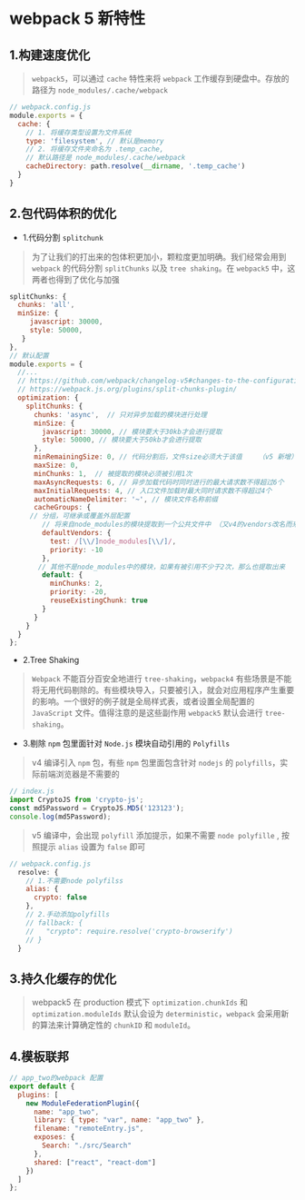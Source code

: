 # webpack 5 新特性

## 1.构建速度优化

> `webpack5`，可以通过 `cache` 特性来将 `webpack` 工作缓存到硬盘中。存放的路径为 `node_modules/.cache/webpack`

```js
// webpack.config.js
module.exports = { 
  cache: {
    // 1. 将缓存类型设置为文件系统
    type: 'filesystem', // 默认是memory
    // 2. 将缓存文件夹命名为 .temp_cache,
    // 默认路径是 node_modules/.cache/webpack
    cacheDirectory: path.resolve(__dirname, '.temp_cache')
  }
}
```

## 2.包代码体积的优化

- 1.代码分割 `splitchunk`

> 为了让我们的打出来的包体积更加小，颗粒度更加明确。我们经常会用到 `webpack` 的代码分割 `splitChunks` 以及 `tree shaking`。在 `webpack5` 中，这两者也得到了优化与加强

```js
splitChunks: {
  chunks: 'all',
  minSize: {
     javascript: 30000,
     style: 50000,
   }
},
// 默认配置
module.exports = {
  //...
  // https://github.com/webpack/changelog-v5#changes-to-the-configuration
  // https://webpack.js.org/plugins/split-chunks-plugin/
  optimization: {
    splitChunks: {
      chunks: 'async',  // 只对异步加载的模块进行处理
      minSize: {
        javascript: 30000, // 模块要大于30kb才会进行提取
        style: 50000, // 模块要大于50kb才会进行提取
      },
      minRemainingSize: 0, // 代码分割后，文件size必须大于该值    （v5 新增）
      maxSize: 0,
      minChunks: 1,  // 被提取的模块必须被引用1次
      maxAsyncRequests: 6, // 异步加载代码时同时进行的最大请求数不得超过6个
      maxInitialRequests: 4, // 入口文件加载时最大同时请求数不得超过4个
      automaticNameDelimiter: '~', // 模块文件名称前缀
      cacheGroups: {
     // 分组，可继承或覆盖外层配置
        // 将来自node_modules的模块提取到一个公共文件中 （又v4的vendors改名而来）
        defaultVendors: {                                                                      
          test: /[\\/]node_modules[\\/]/,
          priority: -10
        },
       // 其他不是node_modules中的模块，如果有被引用不少于2次，那么也提取出来
        default: {
          minChunks: 2,
          priority: -20,
          reuseExistingChunk: true
        }
      }
    }
  }
};
```

- 2.Tree Shaking

> `Webpack` 不能百分百安全地进行 `tree-shaking`，`webpack4` 有些场景是不能将无用代码剔除的。有些模块导入，只要被引入，就会对应用程序产生重要的影响。一个很好的例子就是全局样式表，或者设置全局配置的 `JavaScript` 文件。值得注意的是这些副作用 `webpack5` 默认会进行 `tree-shaking`。

- 3.剔除 `npm` 包里面针对 `Node.js` 模块自动引用的 `Polyfills`

> v4 编译引入 `npm` 包，有些 `npm` 包里面包含针对 `nodejs` 的 `polyfills`，实际前端浏览器是不需要的

```js
// index.js
import CryptoJS from 'crypto-js';
const md5Password = CryptoJS.MD5('123123');
console.log(md5Password);

```

> v5 编译中，会出现 `polyfill` 添加提示，如果不需要 `node polyfille` , 按照提示 `alias` 设置为 `false` 即可

```js
// webpack.config.js
  resolve: {
    // 1.不需要node polyfilss
    alias: {
      crypto: false
    },
    // 2.手动添加polyfills
    // fallback: {
    //   "crypto": require.resolve('crypto-browserify')
    // }
  }

```

## 3.持久化缓存的优化

> webpack5 在 production 模式下 `optimization.chunkIds` 和 `optimization.moduleIds` 默认会设为 `deterministic`，`webpack` 会采用新的算法来计算确定性的 `chunkID` 和 `moduleId`。

## 4.模板联邦

```js
// app_two的webpack 配置
export default {
  plugins: [
    new ModuleFederationPlugin({
      name: "app_two",
      library: { type: "var", name: "app_two" },
      filename: "remoteEntry.js",
      exposes: {
        Search: "./src/Search"
      },
      shared: ["react", "react-dom"]
    })
  ]
};
```
